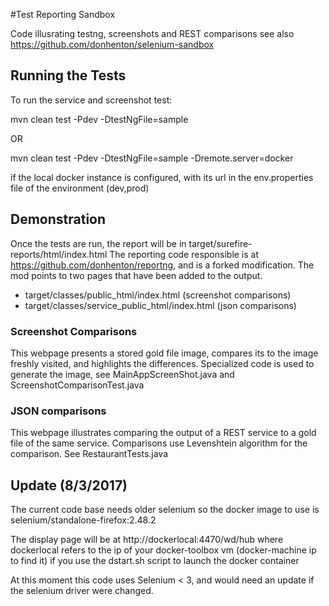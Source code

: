 
#Test Reporting Sandbox

Code illusrating testng, screenshots and REST comparisons
see also https://github.com/donhenton/selenium-sandbox

## Running the Tests

To run the service and screenshot test:

mvn clean test -Pdev -DtestNgFile=sample 

OR

mvn clean test -Pdev -DtestNgFile=sample -Dremote.server=docker


if the local docker instance is configured, with its url in the
env.properties file of the environment (dev,prod)


## Demonstration

Once the tests are run, the report will be in target/surefire-reports/html/index.html
The reporting code responsible is at  https://github.com/donhenton/reportng, 
and is a forked modification. The mod points to two pages that have been added
to the output.

* target/classes/public_html/index.html (screenshot comparisons)
* target/classes/service_public_html/index.html (json comparisons)

### Screenshot Comparisons
This webpage presents a stored gold file image, compares its to the image
freshly visited, and highlights the differences. Specialized code is used
to generate the image, see MainAppScreenShot.java and ScreenshotComparisonTest.java

### JSON comparisons
This webpage illustrates comparing the output of a REST service to a gold
file of the same service. Comparisons use  Levenshtein algorithm for the
comparison. See RestaurantTests.java



## Update (8/3/2017) 

The current code base needs older selenium so the docker image to use is 
selenium/standalone-firefox:2.48.2

The display page will be at http://dockerlocal:4470/wd/hub where dockerlocal
refers to the ip of your docker-toolbox vm (docker-machine ip to find it) if you
use the dstart.sh script to launch the docker container

At this moment this code uses Selenium < 3, and would need an update if the
selenium driver were changed.

